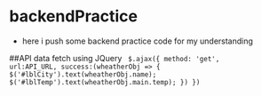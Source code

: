 # backendPractice
- here i push some backend practice code for my understanding

##API data fetch using JQuery
<code>
  $.ajax({
          method: 'get',
          url:API_URL,
          success:(wheatherObj => {
            $('#lblCity').text(wheatherObj.name);
            $('#lblTemp').text(wheatherObj.main.temp);
          })
        })
</code>
